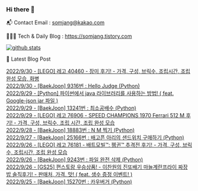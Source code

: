 ### Hi there 👋

📬  Contact Email : somjang@kakao.com

👨🏻‍💻  Tech & Daily Blog : https://somjang.tistory.com

[![github stats](https://github-readme-stats.vercel.app/api?username=SOMJANG&show_icons=true&hide_border=False)](https://somjang.tistory.com)

🤩 Latest Blog Post

[2022/9/30 - [LEGO] 레고 40460 - 장미 후기! - 가격, 구성, 브릭수, 조립시간, 조립완성 모습, 화병](https://somjang.tistory.com/entry/LEGO-%EB%A0%88%EA%B3%A0-40460-%EC%9E%A5%EB%AF%B8-%ED%9B%84%EA%B8%B0-%EA%B0%80%EA%B2%A9-%EA%B5%AC%EC%84%B1-%EB%B8%8C%EB%A6%AD%EC%88%98-%EC%A1%B0%EB%A6%BD%EC%8B%9C%EA%B0%84-%EC%A1%B0%EB%A6%BD%EC%99%84%EC%84%B1-%EB%AA%A8%EC%8A%B5-%ED%99%94%EB%B3%91) <br>
[2022/9/30 - [BaekJoon] 9316번 : Hello Judge (Python)](https://somjang.tistory.com/entry/BaekJoon-9316%EB%B2%88-Hello-Judge-Python) <br>
[2022/9/29 - [Python] 파이썬에서 java 라이브러리를 사용하는 방법! ( feat. Google-json jar 파일 )](https://somjang.tistory.com/entry/Python-%ED%8C%8C%EC%9D%B4%EC%8D%AC%EC%97%90%EC%84%9C-java-%EB%9D%BC%EC%9D%B4%EB%B8%8C%EB%9F%AC%EB%A6%AC%EB%A5%BC-%EC%82%AC%EC%9A%A9%ED%95%98%EB%8A%94-%EB%B0%A9%EB%B2%95-feat-Google-json-jar-%ED%8C%8C%EC%9D%BC) <br>
[2022/9/29 - [BaekJoon] 13241번 : 최소공배수 (Python)](https://somjang.tistory.com/entry/BaekJoon-13241%EB%B2%88-%EC%B5%9C%EC%86%8C%EA%B3%B5%EB%B0%B0%EC%88%98-Python) <br>
[2022/9/29 - [LEGO] 레고 76906 - SPEED CHAMPIONS 1970 Ferrari 512 M 후기! - 가격, 구성, 브릭수, 조립 시간, 조립 완성 모습](https://somjang.tistory.com/entry/LEGO-%EB%A0%88%EA%B3%A0-76906-SPEED-CHAMPIONS-1970-Ferrari-512-M-%ED%9B%84%EA%B8%B0-%EA%B0%80%EA%B2%A9-%EA%B5%AC%EC%84%B1-%EB%B8%8C%EB%A6%AD%EC%88%98-%EC%A1%B0%EB%A6%BD-%EC%8B%9C%EA%B0%84-%EC%A1%B0%EB%A6%BD-%EC%99%84%EC%84%B1-%EB%AA%A8%EC%8A%B5) <br>
[2022/9/28 - [BaekJoon] 18883번 : N M 찍기 (Python)](https://somjang.tistory.com/entry/BaekJoon-18883%EB%B2%88-N-M-%EC%B0%8D%EA%B8%B0-Python) <br>
[2022/9/27 - [BaekJoon] 25166번 : 배고픈 아리의 샌드위치 구매하기 (Python)](https://somjang.tistory.com/entry/BaekJoon-25166%EB%B2%88-%EB%B0%B0%EA%B3%A0%ED%94%88-%EC%95%84%EB%A6%AC%EC%9D%98-%EC%83%8C%EB%93%9C%EC%9C%84%EC%B9%98-%EA%B5%AC%EB%A7%A4%ED%95%98%EA%B8%B0-Python) <br>
[2022/9/26 - [LEGO] 레고 76181 - 배트모빌™: 펭귄™ 추격전 후기! - 가격, 구성, 브릭수, 조립시간, 조립 완성 모습](https://somjang.tistory.com/entry/LEGO-%EB%A0%88%EA%B3%A0-76181-%EB%B0%B0%ED%8A%B8%EB%AA%A8%EB%B9%8C%E2%84%A2-%ED%8E%AD%EA%B7%84%E2%84%A2-%EC%B6%94%EA%B2%A9%EC%A0%84-%ED%9B%84%EA%B8%B0-%EA%B0%80%EA%B2%A9-%EA%B5%AC%EC%84%B1-%EB%B8%8C%EB%A6%AD%EC%88%98-%EC%A1%B0%EB%A6%BD%EC%8B%9C%EA%B0%84-%EC%A1%B0%EB%A6%BD-%EC%99%84%EC%84%B1-%EB%AA%A8%EC%8A%B5) <br>
[2022/9/26 - [BaekJoon] 9243번 : 파일 완전 삭제 (Python)](https://somjang.tistory.com/entry/BaekJoon-9243%EB%B2%88-%ED%8C%8C%EC%9D%BC-%EC%99%84%EC%A0%84-%EC%82%AD%EC%A0%9C-Python) <br>
[2022/9/26 - [GS25] 편스토랑 우승상품! - 이찬원의 진또배기 마늘계란프라이 짜장밥 솔직후기! - 판매처, 가격, 맛! ( feat. 생수 증정 이벤트! )](https://somjang.tistory.com/entry/GS25-%ED%8E%B8%EC%8A%A4%ED%86%A0%EB%9E%91-%EC%9A%B0%EC%8A%B9%EC%83%81%ED%92%88-%EC%9D%B4%EC%B0%AC%EC%9B%90%EC%9D%98-%EC%A7%84%EB%98%90%EB%B0%B0%EA%B8%B0-%EB%A7%88%EB%8A%98%EA%B3%84%EB%9E%80%ED%94%84%EB%9D%BC%EC%9D%B4-%EC%A7%9C%EC%9E%A5%EB%B0%A5-%EC%86%94%EC%A7%81%ED%9B%84%EA%B8%B0-%ED%8C%90%EB%A7%A4%EC%B2%98-%EA%B0%80%EA%B2%A9-%EB%A7%9B-feat-%EC%83%9D%EC%88%98-%EC%A6%9D%EC%A0%95-%EC%9D%B4%EB%B2%A4%ED%8A%B8) <br>
[2022/9/25 - [BaekJoon] 15270번 : 카우버거 (Python)](https://somjang.tistory.com/entry/BaekJoon-15270%EB%B2%88-%EC%B9%B4%EC%9A%B0%EB%B2%84%EA%B1%B0-Python) <br>
